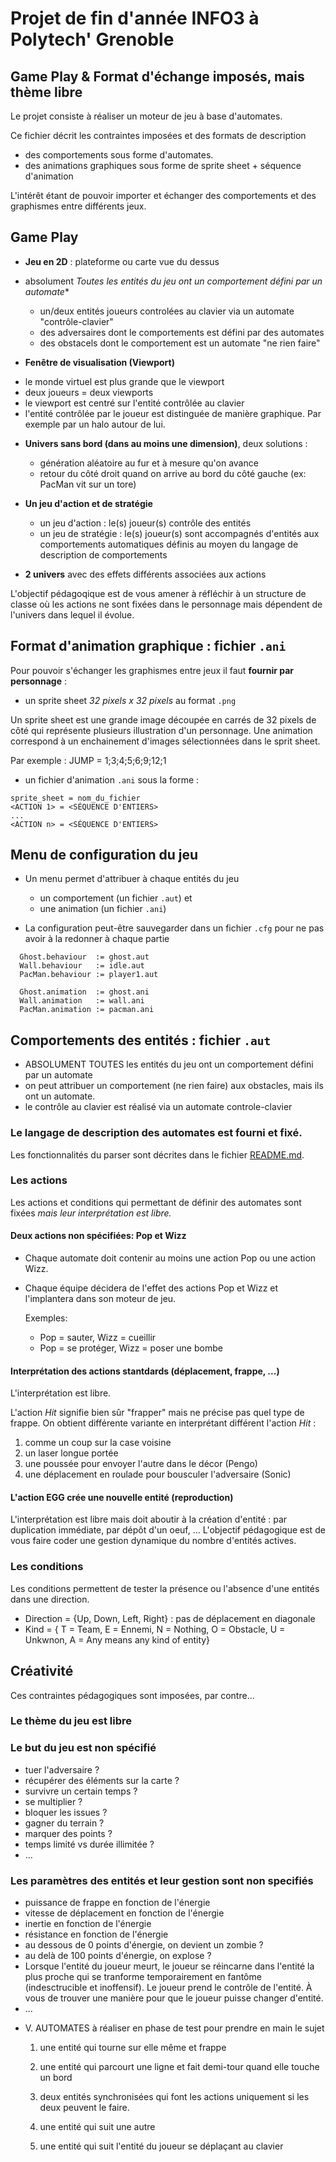 # Projet de fin d'année INFO3 à Polytech' Grenoble

## Game Play & Format d'échange imposés, mais thème libre

Le projet consiste à réaliser un moteur de jeu à base d'automates.

Ce fichier décrit les contraintes imposées et des formats de description 
- des comportements sous forme d'automates.
- des animations graphiques sous forme de sprite sheet + séquence d'animation

L'intérêt étant de pouvoir importer et échanger des comportements et des graphismes entre différents jeux.

## Game Play  

* **Jeu en 2D** : plateforme ou carte vue du dessus

* absolument **Toutes les entités* du jeu ont un comportement défini par un automate**

  - un/deux entités joueurs controlées au clavier via un automate "contrôle-clavier" 
  - des adversaires dont le comportements est défini par des automates
  - des obstacels dont le comportement est un automate "ne rien faire"

* **Fenêtre de visualisation (Viewport)**

- le monde virtuel est plus grande que le viewport
- deux joueurs = deux viewports 
- le viewport est centré sur l'entité contrôlée au clavier 
- l'entité contrôlée par le joueur est distinguée de manière graphique. Par exemple par un halo autour de lui.

* **Univers sans bord (dans au moins une dimension)**, deux solutions : 
  - génération aléatoire au fur et à mesure qu'on avance
  - retour du côté droit quand on arrive au bord du côté gauche (ex: PacMan vit sur un tore)

* **Un jeu d'action et de stratégie**
   - un jeu d'action : le(s) joueur(s) contrôle des entités
   - un jeu de stratégie : 
      le(s) joueur(s) sont accompagnés d'entités aux comportements automatiques 
      définis au moyen du langage de description de comportements

* **2 univers** avec des effets différents associées aux actions 

L'objectif pédagoqique est de vous amener à réfléchir à un structure de classe où les actions ne sont fixées dans le personnage mais dépendent de l'univers dans lequel il évolue.


## Format d'animation graphique : fichier `.ani`

Pour pouvoir s'échanger les graphismes entre jeux il faut **fournir par personnage** :
* un sprite sheet *32 pixels x 32 pixels* au format `.png` 

Un sprite sheet est une grande image découpée en carrés de 32 pixels de côté qui représente plusieurs illustration d'un personnage. Une animation correspond à un enchainement d'images sélectionnées dans le sprit sheet.
     
Par exemple : JUMP = 1;3;4;5;6;9;12;1

* un fichier d'animation `.ani` sous la forme : 
```ascii
sprite_sheet = nom_du_fichier
<ACTION 1> = <SÉQUENCE D'ENTIERS> 
...
<ACTION n> = <SÉQUENCE D'ENTIERS>
```

## Menu de configuration du jeu

* Un menu permet d'attribuer à chaque entités du jeu 
  - un comportement (un fichier `.aut`) et 
  - une animation  (un fichier `.ani`)

* La configuration peut-être sauvegarder dans un fichier `.cfg` pour ne pas avoir à la redonner à chaque partie

```ascii
  Ghost.behaviour  := ghost.aut
  Wall.behaviour   := idle.aut
  PacMan.behaviour := player1.aut 

  Ghost.animation  := ghost.ani
  Wall.animation   := wall.ani
  PacMan.animation := pacman.ani
 ```

## Comportements des entités : fichier `.aut`

* ABSOLUMENT TOUTES les entités du jeu ont un comportement défini par un automate
* on peut attribuer un comportement (ne rien faire) aux obstacles, mais ils ont un automate.
* le contrôle au clavier est réalisé via un automate controle-clavier
   
### Le langage de description des automates est fourni et fixé. 

Les fonctionnalités du parser sont décrites dans le fichier [README.md](README.md). 
   
### Les actions

Les actions et conditions qui permettant de définir des automates sont fixées *mais leur interprétation est libre.*

#### Deux actions non spécifiées: Pop et Wizz

* Chaque automate doit contenir au moins une action Pop ou une action Wizz.
* Chaque équipe décidera de l'effet des actions Pop et Wizz et l'implantera dans son moteur de jeu.

  Exemples:
  - Pop = sauter, Wizz = cueillir
  - Pop = se protéger, Wizz = poser une bombe

#### Interprétation des actions stantdards (déplacement, frappe, ...)

L'interprétation est libre.

L'action *Hit* signifie bien sûr "frapper" mais ne précise pas quel type de frappe.
On obtient différente variante en interprétant différent l'action *Hit* :
   1. comme un coup sur la case voisine
   2. un laser longue portée 
   3. une poussée pour envoyer l'autre dans le décor (Pengo)
   4. une déplacement en roulade pour bousculer l'adversaire (Sonic)

#### L'action EGG crée une nouvelle entité (reproduction)

L'interprétation est libre mais doit aboutir à la création d'entité : par duplication immédiate, par dépôt d'un oeuf, ...
L'objectif pédagogique est de vous faire coder une gestion dynamique du nombre d'entités actives.

### Les conditions

Les conditions permettent de tester la présence ou l'absence d'une entités dans une direction.

- Direction = {Up, Down, Left, Right} : pas de déplacement en diagonale
- Kind = { T = Team, E = Ennemi, N = Nothing, O = Obstacle, U = Unkwnon, A = Any means any kind of entity}


## Créativité

Ces contraintes pédagogiques sont imposées, par contre... 

### Le thème du jeu est libre 

### Le but du jeu est non spécifié
- tuer l'adversaire ?
- récupérer des éléments sur la carte ?
- survivre un certain temps ?
- se multiplier ?
- bloquer les issues ?
- gagner du terrain ?
- marquer des points ?
- temps limité vs durée illimitée ? 
- ...

### Les paramètres des entités et leur gestion sont non specifiés
- puissance de frappe en fonction de l'énergie
- vitesse de déplacement en fonction de l'énergie
- inertie en fonction de l'énergie
- résistance en fonction de l'énergie
- au dessous de 0 points d'énergie, on devient un zombie ?
- au delà de 100 points d'énergie, on explose ?
- Lorsque l'entité du joueur meurt, le joueur se réincarne dans l'entité la plus proche qui se tranforme temporairement en fantôme (indesctrucible et inoffensif). Le joueur prend le contrôle de l'entité.  À vous de trouver une manière pour que le joueur puisse changer d'entité.
- ...



* V. AUTOMATES à réaliser en phase de test pour prendre en main le sujet

  1. une entité qui tourne sur elle même et frappe

  2. une entité qui parcourt une ligne et fait demi-tour quand elle touche un bord

  3. deux entités synchronisées qui font les actions uniquement si les deux peuvent le faire.

  4. une entité qui suit une autre

  5. une entité qui suit l'entité du joueur se déplaçant au clavier
   

